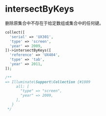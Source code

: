 # intersectByKeys

删除原集合中不存在于给定数组或集合中的任何键。

<CodeGroup>
  <CodeGroupItem title="PHP" active>

```php
collect([
  'serial' => 'UX301',
  'type' => 'screen',
  'year' => 2009,
])->intersectByKeys([
  'reference' => 'UX404',
  'type' => 'tab',
  'year' => 2011,
]);
```

  </CodeGroupItem>

  <CodeGroupItem title="Result">

```php
/**
=> Illuminate\Support\Collection {#1089
     all: [
       "type" => "screen",
       "year" => 2009,
     ],
   }
 */
```

  </CodeGroupItem>
</CodeGroup>
